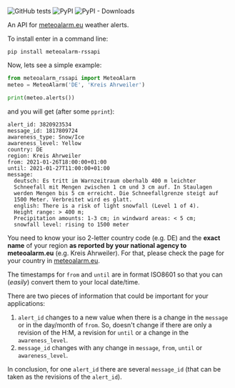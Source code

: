 ![GitHub tests](https://github.com/xlcnd/meteoalarm-rssapi/workflows/tests/badge.svg)
![PyPI](https://img.shields.io/pypi/v/meteoalarm-rssapi)
![PyPI - Downloads](https://img.shields.io/pypi/dm/meteoalarm-rssapi)


An API for [meteoalarm.eu](https://www.meteoalarm.eu/) weather alerts.

To install enter in a command line:

```
pip install meteoalarm-rssapi
```

Now, lets see a simple example:

```python
from meteoalarm_rssapi import MeteoAlarm
meteo = MeteoAlarm('DE', 'Kreis Ahrweiler')

print(meteo.alerts())
```


and you will get (after some `pprint`):

```
alert_id: 3820923534
message_id: 1817809724
awareness_type: Snow/Ice
awareness_level: Yellow
country: DE
region: Kreis Ahrweiler
from: 2021-01-26T18:00:00+01:00
until: 2021-01-27T11:00:00+01:00
message:
  deutsch: Es tritt im Warnzeitraum oberhalb 400 m leichter
  Schneefall mit Mengen zwischen 1 cm und 3 cm auf. In Staulagen
  werden Mengen bis 5 cm erreicht. Die Schneefallgrenze steigt auf
  1500 Meter. Verbreitet wird es glatt.
  english: There is a risk of light snowfall (Level 1 of 4).
  Height range: > 400 m;
  Precipitation amounts: 1-3 cm; in windward areas: < 5 cm;
  snowfall level: rising to 1500 meter
```


You need to know your iso 2-letter country code (e.g. DE) and the **exact name** of your region
**as reported by your national agency to meteoalarm.eu** (e.g. Kreis Ahrweiler). For that, 
please check the page for your country in [meteoalarm.eu](https://www.meteoalarm.eu/).


The timestamps for `from` and `until` are in format ISO8601 so that you can 
(*easily*) convert them to your local date/time. 


There are two pieces of information that could be important for your applications:

1. `alert_id` changes to a new value when there is a change in the `message` or in the 
   day/month of `from`. So, doesn't change if there are only a revision of the H:M, a revision
   for `until` or a change in the `awareness_level`.
2. `message_id` changes with any change in `message`, `from`, `until` or `awareness_level`.

In conclusion, for one `alert_id` there are several `message_id` 
(that can be taken as the revisions of the `alert_id`).
